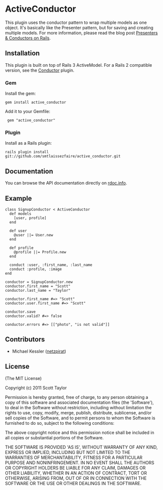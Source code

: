# ActiveConductor

This plugin uses the conductor pattern to wrap multiple models as one object.
It's basically like the Presenter pattern, but for saving and creating multiple models.
For more information, please read the blog post
[Presenters & Conductors on Rails](http://blog.new-bamboo.co.uk/2007/8/31/presenters-conductors-on-rails).

## Installation

This plugin is built on top of Rails 3 ActiveModel. For a Rails 2 compatible version, see the
[Conductor](https://github.com/smtlaissezfaire/conductor) plugin.

### Gem

Install the gem:

    gem install active_conductor

Add it to your Gemfile:

     gem "active_conductor"

### Plugin

Install as a Rails plugin:

    rails plugin install git://github.com/smtlaissezfaire/active_conductor.git

## Documentation

You can browse the API documentation directly on [rdoc.info](http://rdoc.info/github/netzpirat/active_conductor/master/frames).

## Example

    class SignupConductor < ActiveConductor
      def models
        [user, profile]
      end

      def user
        @user ||= User.new
      end

      def profile
        @profile ||= Profile.new
      end

      conduct :user, :first_name, :last_name
      conduct :profile, :image
    end

    conductor = SignupConductor.new
    conductor.first_name = "Scott"
    conductor.last_name = "Taylor"

    conductor.first_name #=> "Scott"
    conductor.user.first_name #=> "Scott"

    conductor.save
    conductor.valid? #=> false

    conductor.errors #=> [["photo", "is not valid"]]

## Contributors

* Michael Kessler ([netzpirat](https://github.com/netzpirat))

## License

(The MIT License)

Copyright (c) 2011 Scott Taylor

Permission is hereby granted, free of charge, to any person obtaining
a copy of this software and associated documentation files (the
'Software'), to deal in the Software without restriction, including
without limitation the rights to use, copy, modify, merge, publish,
distribute, sublicense, and/or sell copies of the Software, and to
permit persons to whom the Software is furnished to do so, subject to
the following conditions:

The above copyright notice and this permission notice shall be
included in all copies or substantial portions of the Software.

THE SOFTWARE IS PROVIDED 'AS IS', WITHOUT WARRANTY OF ANY KIND,
EXPRESS OR IMPLIED, INCLUDING BUT NOT LIMITED TO THE WARRANTIES OF
MERCHANTABILITY, FITNESS FOR A PARTICULAR PURPOSE AND NONINFRINGEMENT.
IN NO EVENT SHALL THE AUTHORS OR COPYRIGHT HOLDERS BE LIABLE FOR ANY
CLAIM, DAMAGES OR OTHER LIABILITY, WHETHER IN AN ACTION OF CONTRACT,
TORT OR OTHERWISE, ARISING FROM, OUT OF OR IN CONNECTION WITH THE
SOFTWARE OR THE USE OR OTHER DEALINGS IN THE SOFTWARE.

